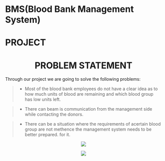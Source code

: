 # BMS(Blood Bank Management System)
# PROJECT

<H1 align="center"> PROBLEM STATEMENT </H1>

 Through our project we are going to solve the following problems:


> *	Most of the blood bank employees do not have a clear idea as to how much units of blood are remaining and which blood group has low units left.

> * There can beam is communication from the management side while contacting the donors.

>	* There can be a situation where the requirements of acertain blood group are not methence the management system needs to be better prepared. for it.



<p align="center">
  <img src="https://www.metrohospitals.com/Adminpanel/BlogImages/f57920e8e5694c35bd1fe80187f55618.jpg"/>
</p>

<p align="center">
  <img src="https://www.altres.com/business/wp-content/uploads/2014/01/Blood_646x300.jpg"/>
</p>

